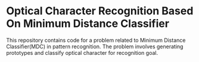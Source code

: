 # Optical Character Recognition Based On Minimum Distance Classifier
 This repository contains code for a problem related to Minimum Distance Classifier(MDC) in pattern recognition. The problem involves generating prototypes and classify optical character for recognition goal.
